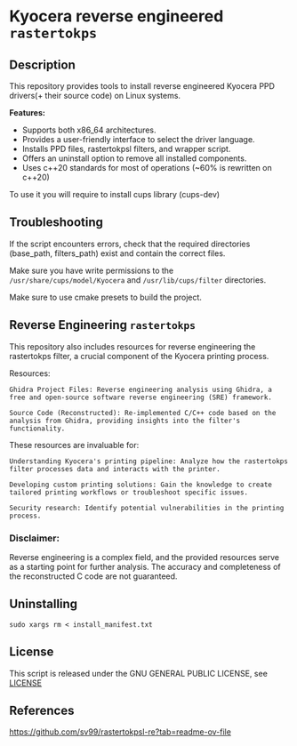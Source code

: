 # Kyocera reverse engineered `rastertokps`

## Description

This repository provides tools to install reverse engineered Kyocera PPD drivers(+ their source code) on Linux systems.

**Features:**

- Supports both x86_64 architectures.
- Provides a user-friendly interface to select the driver language.
- Installs PPD files, rastertokpsl filters, and wrapper script.
- Offers an uninstall option to remove all installed components.
- Uses c++20 standards for most of operations (~60% is rewritten on c++20)

To use it you will require to install cups library (cups-dev)

## Troubleshooting

If the script encounters errors, check that the required directories (base_path, filters_path) exist and contain the correct files.

Make sure you have write permissions to the `/usr/share/cups/model/Kyocera` and `/usr/lib/cups/filter` directories.

Make sure to use cmake presets to build the project.

## Reverse Engineering `rastertokps`

This repository also includes resources for reverse engineering the rastertokps filter, a crucial component of the Kyocera printing process.

Resources:

    Ghidra Project Files: Reverse engineering analysis using Ghidra, a free and open-source software reverse engineering (SRE) framework.

    Source Code (Reconstructed): Re-implemented C/C++ code based on the analysis from Ghidra, providing insights into the filter's functionality.

These resources are invaluable for:

    Understanding Kyocera's printing pipeline: Analyze how the rastertokps filter processes data and interacts with the printer.

    Developing custom printing solutions: Gain the knowledge to create tailored printing workflows or troubleshoot specific issues.

    Security research: Identify potential vulnerabilities in the printing process.

### Disclaimer:

Reverse engineering is a complex field, and the provided resources serve as a starting point for further analysis. The accuracy and completeness of the reconstructed C code are not guaranteed.

## Uninstalling

```sudo xargs rm < install_manifest.txt```

## License

This script is released under the GNU GENERAL PUBLIC LICENSE, see [LICENSE](LICENSE)

## References

https://github.com/sv99/rastertokpsl-re?tab=readme-ov-file